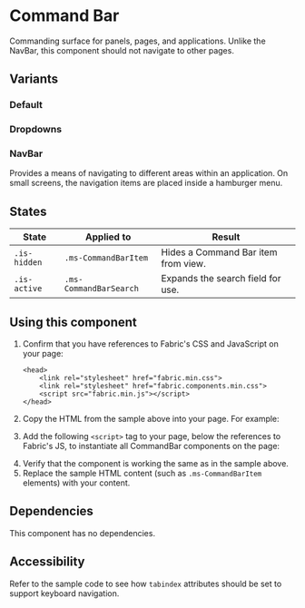 # Command Bar
Commanding surface for panels, pages, and applications. Unlike the NavBar, this component should not navigate to other pages.

## Variants

### Default
<!----
{{> CommandBar props=CommandBarExampleModel.props}}
---->
<!---i
![CommandBar example](https://raw.githubusercontent.com/OfficeDev/office-ui-fabric-js/master/ghdocs/component_images/CommandBar-default.png)
i--->

### Dropdowns
<!----
{{> CommandBar props=CommandBarExampleModel.propsDropdown}}
---->
<!---i
![CommandBar example](https://raw.githubusercontent.com/OfficeDev/office-ui-fabric-js/master/ghdocs/component_images/CommandBar-dropdowns.png)
i--->

### NavBar
Provides a means of navigating to different areas within an application. On small screens, the navigation items are placed inside a hamburger menu.
<!----
{{> CommandBar props=CommandBarExampleModel.propsNavBar}}
---->
<!---i
![CommandBar example](https://raw.githubusercontent.com/OfficeDev/office-ui-fabric-js/master/ghdocs/component_images/CommandBar-navbar.png)
i--->

## States
State | Applied to | Result
 --- | --- | ---
`.is-hidden` | `.ms-CommandBarItem` | Hides a Command Bar item from view.
`.is-active` | `.ms-CommandBarSearch` | Expands the search field for use.

## Using this component
1. Confirm that you have references to Fabric's CSS and JavaScript on your page:
    ```
    <head>
        <link rel="stylesheet" href="fabric.min.css">
        <link rel="stylesheet" href="fabric.components.min.css">
        <script src="fabric.min.js"></script>
    </head>
    ```
2. Copy the HTML from the sample above into your page. For example:
<!---
<pre>
    <code>
{{renderPartialPre "CommandBar" "CommandBarExample" CommandBarExampleModel.props false}}
    </code>
</pre>
--->
3. Add the following `<script>` tag to your page, below the references to Fabric's JS, to instantiate all CommandBar components on the page:
<!---
<pre>
    <code>
{{renderPartialPre "CommandBar" "CommandBarExampleJS" "" false}}
    </code>
</pre>
--->
4. Verify that the component is working the same as in the sample above.
5. Replace the sample HTML content (such as `.ms-CommandBarItem` elements) with your content.

## Dependencies
This component has no dependencies.

## Accessibility
Refer to the sample code to see how `tabindex` attributes should be set to support keyboard navigation.

<!---
{{> CommandBarExampleJS }}
--->

